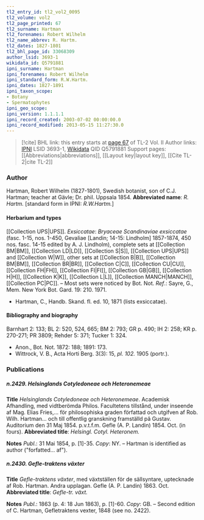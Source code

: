```yaml
---
tl2_entry_id: tl2_vol2_0095
tl2_volume: vol2
tl2_page_printed: 67
tl2_surname: Hartman
tl2_forenames: Robert Wilhelm
tl2_name_abbrev: R. Hartm.
tl2_dates: 1827-1801
tl2_bhl_page_id: 33068309
author_lsid: 3693-1
wikidata_id: Q5791881
ipni_surname: Hartman
ipni_forenames: Robert Wilhelm
ipni_standard_form: R.W.Hartm.
ipni_dates: 1827-1891
ipni_taxon_scope: 
- Botany
- Spermatophytes
ipni_geo_scope: 
ipni_version: 1.1.1.1
ipni_record_created: 2003-07-02 00:00:00.0
ipni_record_modified: 2013-05-15 11:27:30.0
---
```


> [!cite] BHL link: this entry starts at [page 67](https://www.biodiversitylibrary.org/page/33068309) of TL-2 Vol. II
> Author links: [IPNI](https://www.ipni.org/a/3693-1) LSID 3693-1, [Wikidata](https://www.wikidata.org/wiki/Q5791881) QID Q5791881
> Support pages: [[Abbreviations|abbreviations]], [[Layout key|layout key]], [[Cite TL-2|cite TL-2]]

### Author

Hartman, Robert Wilhelm (1827-1801), Swedish botanist, son of C.J. Hartman; teacher at Gävle; Dr. phil. Uppsala 1854. 
**Abbreviated name**: *R. Hartm.* \[standard form in IPNI: *R.W.Hartm.*\]

#### Herbarium and types

[[Collection UPS|UPS]].
*Exsiccatae*: *Bryaceae Scandinaviae exsiccatae* (fasc. 1-15, nos. 1-450, Gevaliae \[Landin; 14-15: Lindholm\] 1857-1874, 450 nos. fasc. 14-15 edited by A. J. Lindholm), complete sets at [[Collection BM|BM]], [[Collection LD|LD]], [[Collection S|S]], [[Collection UPS|UPS]] and [[Collection W|W]], other sets at [[Collection B|B]], [[Collection BM|BM]], [[Collection BR|BR]], [[Collection C|C]], [[Collection CU|CU]], [[Collection FH|FH]], [[Collection FI|FI]], [[Collection GB|GB]], [[Collection H|H]], [[Collection K|K]], [[Collection L|L]], [[Collection MANCH|MANCH]], [[Collection PC|PC]]. – Most sets were noticed by Bot. Not.
*Ref*.: Sayre, G., Mem. New York Bot. Gard. 19: 210. 1971.
- Hartman, C., Handb. Skand. fl. ed. 10, 1871 (lists exsiccatae).

#### Bibliography and biography

Barnhart 2: 133; BL 2: 520, 524, 665; BM 2: 793; GR p. 490; IH 2: 258; KR p. 270-271; PR 3809; Rehder 5: 371; Tucker 1: 324.
- Anon., Bot. Not. 1872: 188; 1891: 173.
- Wittrock, V. B., Acta Horti Berg. 3(3): 15, *pl. 102.* 1905 (portr.).

### Publications

##### n.2429. Helsinglands Cotyledoneae och Heteronemeae

**Title**
*Helsinglands Cotyledoneae och Heteronemeae*. Academisk Afhandling, med vidtberömda Philos. Facultetens tillstånd, under inseende af Mag. Elias Fries,... för philosophiska graden författad och utgifven af Rob. Wilh. Hartman... och till offentlig granskning framställd pâ Gustav. Auditorium den 31 Maj 1854. p.v.t.f.m. Gefle (A. P. Landin) 1854. Oct. (in fours).
**Abbreviated title**: *Helsingl. Cotyl. Heteronem.*

**Notes**
*Publ*.: 31 Mai 1854, p. \[1\]-35. *Copy*: NY. – Hartman is identified as author ("forfatted... af").

##### n.2430. Gefle-traktens växter

**Title**
*Gefle-traktens växter*, med växtställen för de sällsyntare, uptecknade af Rob. Hartman. Andra upplagan. Gefle (A. P. Landin) 1863. Oct.
**Abbreviated title**: *Gefle-tr. växt.*

**Notes**
*Publ*.: 1863 (p. 4: 18 Jun 1863), p. \[1\]-60. *Copy*: GB. – Second edition of C. Hartman, Gefletraktens vexter, 1848 (see no. 2422).

